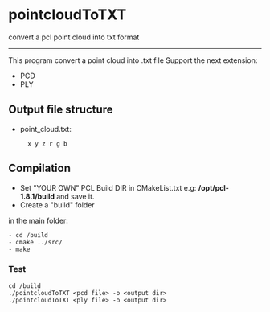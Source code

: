 # pointcloudToTXT
convert a pcl point cloud into txt format

----------------------
This program convert a point cloud into .txt file
Support the next extension:

* PCD 
* PLY 

## Output file structure 
* point_cloud.txt: 

        x y z r g b

## Compilation
* Set "YOUR OWN" PCL Build DIR in CMakeList.txt e.g: **/opt/pcl-1.8.1/build** and save it.
* Create a "build" folder

in the main folder:

	- cd /build  
	- cmake ../src/
    - make
       
        	 
### Test

	cd /build
	./pointcloudToTXT <pcd file> -o <output dir>
  	./pointcloudToTXT <ply file> -o <output dir>

  



